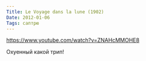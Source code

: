 ```yaml
---
Title: Le Voyage dans la lune (1902)
Date: 2012-01-06
Tags: саптрю
---
```


https://www.youtube.com/watch?v=ZNAHcMMOHE8

Охуенный какой трип!